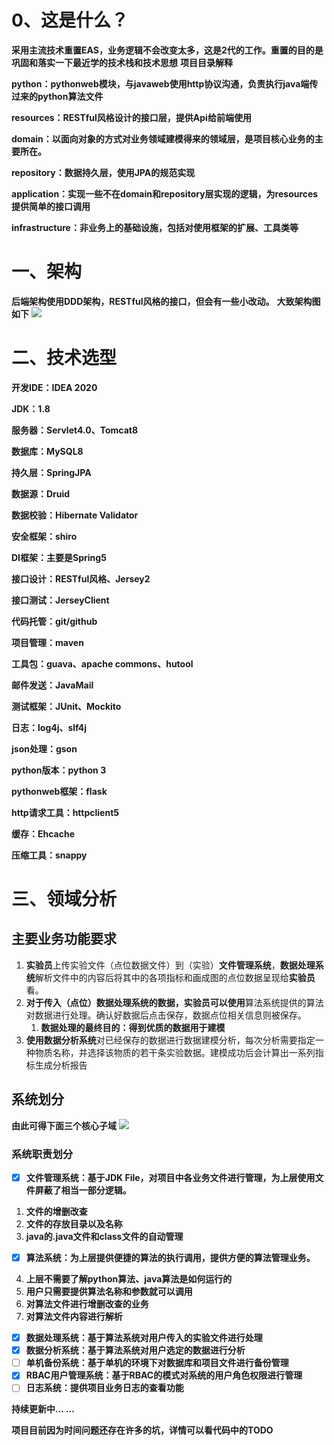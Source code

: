 # 0、这是什么？

**采用主流技术重置EAS，业务逻辑不会改变太多，这是2代的工作。重置的目的是巩固和落实一下最近学的技术栈和技术思想**
**项目目录解释**

**python：pythonweb模块，与javaweb使用http协议沟通，负责执行java端传过来的python算法文件**

**resources：RESTful风格设计的接口层，提供Api给前端使用**

**domain：以面向对象的方式对业务领域建模得来的领域层，是项目核心业务的主要所在。**

**repository：数据持久层，使用JPA的规范实现**

**application：实现一些不在domain和repository层实现的逻辑，为resources提供简单的接口调用**


**infrastructure：非业务上的基础设施，包括对使用框架的扩展、工具类等**

# 一、架构

**后端架构使用DDD架构，RESTful风格的接口，但会有一些小改动。**
**大致架构图如下**
![](https://cdn.nlark.com/yuque/0/2023/jpeg/27392932/1690968183326-b3995a86-d265-445e-9351-4898a936bb92.jpeg)

# 二、技术选型

**开发IDE：IDEA 2020**

**JDK：1.8**

**服务器：Servlet4.0、Tomcat8**

**数据库：MySQL8**

**持久层：SpringJPA**

**数据源：Druid**

**数据校验：Hibernate Validator**

**安全框架：shiro**

**DI框架：主要是Spring5**

**接口设计：RESTful风格、Jersey2**

**接口测试：JerseyClient**

**代码托管：git/github**

**项目管理：maven**

**工具包：guava、apache commons、hutool**

**邮件发送：JavaMail**

**测试框架：JUnit、Mockito**

**日志：log4j、slf4j**

**json处理：gson**

**python版本：python 3**

**pythonweb框架：flask**

**http请求工具：httpclient5**

**缓存：Ehcache**

**压缩工具：snappy**

# 三、领域分析

## 主要业务功能要求

1. **实验员**上传实验文件（点位数据文件）到（实验）**文件管理系统**，**数据处理系统**解析文件中的内容后将其中的各项指标和画成图的点位数据呈现给**实验员**看。
2. **对于传入（点位）数据处理系统的数据，实验员可以使用**算法系统提供的算法对数据进行处理。确认好数据后点击保存，数据点位相关信息则被保存。
   1. **数据处理的最终目的：得到优质的数据用于建模**
3. **使用数据分析系统**对已经保存的数据进行数据建模分析，每次分析需要指定一种物质名称，并选择该物质的若干条实验数据。建模成功后会计算出一系列指标生成分析报告

## 系统划分

**由此可得下面三个核心子域**
![](https://cdn.nlark.com/yuque/0/2023/jpeg/27392932/1690968566231-6caf2f09-3375-4692-9108-ac360969ae09.jpeg)

### 系统职责划分

* [X]  **文件管理系统：基于JDK File，对项目中各业务文件进行管理，为上层使用文件屏蔽了相当一部分逻辑。**
  1. **文件的增删改查**
  2. **文件的存放目录以及名称**
  3. **java的.java文件和class文件的自动管理**
* [X]  **算法系统：为上层提供便捷的算法的执行调用，提供方便的算法管理业务。**
  4. **上层不需要了解python算法、java算法是如何运行的**
  4. **用户只需要提供算法名称和参数就可以调用**
  4. **对算法文件进行增删改查的业务**
  4. **对算法文件内容进行解析**
* [X]  **数据处理系统：基于算法系统对用户传入的实验文件进行处理**
* [X]  **数据分析系统：基于算法系统对用户选定的数据进行分析**
* [ ]  **单机备份系统：基于单机的环境下对数据库和项目文件进行备份管理**
* [X]  **RBAC用户管理系统：基于RBAC的模式对系统的用户角色权限进行管理**
* [ ]  **日志系统：提供项目业务日志的查看功能**

**持续更新中... ...**

**项目目前因为时间问题还存在许多的坑，详情可以看代码中的TODO**
